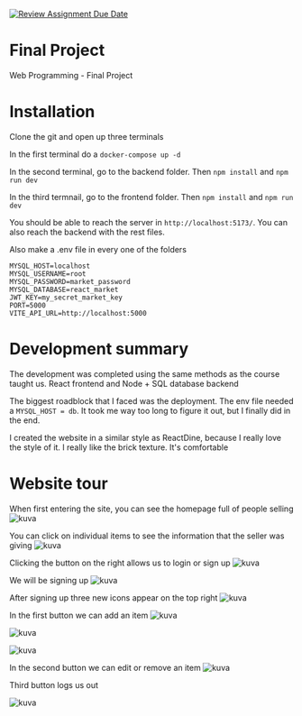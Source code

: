 [![Review Assignment Due Date](https://classroom.github.com/assets/deadline-readme-button-24ddc0f5d75046c5622901739e7c5dd533143b0c8e959d652212380cedb1ea36.svg)](https://classroom.github.com/a/qCtVf2Dd)
# Final Project
Web Programming - Final Project


# Installation
Clone the git and open up three terminals

In the first terminal do a `docker-compose up -d`

In the second terminal, go to the backend folder. Then `npm install` and `npm run dev`

In the third termnail, go to the frontend folder. Then `npm install` and `npm run dev`

You should be able to reach the server in `http://localhost:5173/`. You can also reach the backend with the rest files.

Also make a .env file in every one of the folders
```
MYSQL_HOST=localhost
MYSQL_USERNAME=root
MYSQL_PASSWORD=market_password
MYSQL_DATABASE=react_market
JWT_KEY=my_secret_market_key
PORT=5000
VITE_API_URL=http://localhost:5000
```


# Development summary
The development was completed using the same methods as the course taught us. React frontend and Node + SQL database backend 

The biggest roadblock that I faced was the deployment. The env file needed a `MYSQL_HOST = db`. It took me way too long to figure it out, but I finally did in the end.

I created the website in a similar style as ReactDine, because I really love the style of it. I really like the brick texture. It's comfortable


# Website tour
When first entering the site, you can see the homepage full of people selling
![kuva](https://github.com/TiTe-5G00EV16-3003/2024-final-project-VerttiKS/assets/122641331/7928eb91-9af0-4c2e-bf15-195b4cd8ac10)

You can click on individual items to see the information that the seller was giving
![kuva](https://github.com/TiTe-5G00EV16-3003/2024-final-project-VerttiKS/assets/122641331/7788b412-d335-4354-a013-6af4b453a315)

Clicking the button on the right allows us to login or sign up
![kuva](https://github.com/TiTe-5G00EV16-3003/2024-final-project-VerttiKS/assets/122641331/54334817-2722-47df-b582-d58c65593d2a)

We will be signing up
![kuva](https://github.com/TiTe-5G00EV16-3003/2024-final-project-VerttiKS/assets/122641331/359c0f84-13dc-4976-af64-d98062d37a37)

After signing up three new icons appear on the top right
![kuva](https://github.com/TiTe-5G00EV16-3003/2024-final-project-VerttiKS/assets/122641331/4e71d1f6-5d7a-45c2-a761-dc5f042ed39d)

In the first button we can add an item
![kuva](https://github.com/TiTe-5G00EV16-3003/2024-final-project-VerttiKS/assets/122641331/336767f6-96f2-470f-99fb-b84a2a789f2a)

![kuva](https://github.com/TiTe-5G00EV16-3003/2024-final-project-VerttiKS/assets/122641331/7cf80806-17d8-4fbe-b03b-3a3186011403)

![kuva](https://github.com/TiTe-5G00EV16-3003/2024-final-project-VerttiKS/assets/122641331/a9c6c172-8c73-4b83-af60-1943e797a229)

In the second button we can edit or remove an item
![kuva](https://github.com/TiTe-5G00EV16-3003/2024-final-project-VerttiKS/assets/122641331/8a8f2883-9e46-4690-9f2e-895b61bb94a2)

Third button logs us out

![kuva](https://github.com/TiTe-5G00EV16-3003/2024-final-project-VerttiKS/assets/122641331/39807daa-3bb7-402d-9940-1fa7f9f7db2b)








